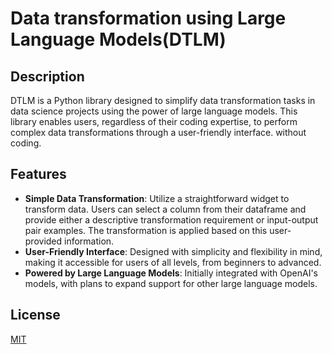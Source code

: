 
# Data transformation using Large Language Models(DTLM)

## Description
DTLM is a Python library designed to simplify data transformation tasks in data science projects using the power of large language models. This library enables users, regardless of their coding expertise, to perform complex data transformations through a user-friendly interface. without coding.

## Features

- **Simple Data Transformation**: Utilize a straightforward widget to transform data. Users can select a column from their dataframe and provide either a descriptive transformation requirement or input-output pair examples. The transformation is applied based on this user-provided information.
- **User-Friendly Interface**: Designed with simplicity and flexibility in mind, making it accessible for users of all levels, from beginners to advanced.
- **Powered by Large Language Models**: Initially integrated with OpenAI's models, with plans to expand support for other large language models.

## License

[MIT](https://choosealicense.com/licenses/mit/)

